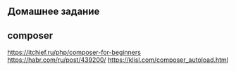 ## Домашнее задание
## composer 
https://itchief.ru/php/composer-for-beginners
https://habr.com/ru/post/439200/
https://klisl.com/composer_autoload.html
